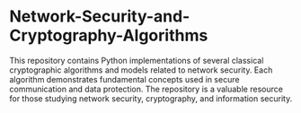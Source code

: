 # Network-Security-and-Cryptography-Algorithms
This repository contains Python implementations of several classical cryptographic algorithms and models related to network security. Each algorithm demonstrates fundamental concepts used in secure communication and data protection. The repository is a valuable resource for those studying network security, cryptography, and information security.
